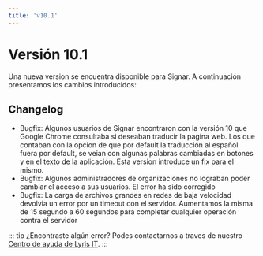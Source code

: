 ```yaml
---
title: 'v10.1'
---
```


# Versión 10.1

Una nueva version se encuentra disponible para Signar. A continuación presentamos los cambios introducidos:

## Changelog

- Bugfix: Algunos usuarios de Signar encontraron con la versión 10 que Google Chrome consultaba si deseaban traducir la pagina web. Los que contaban con la opcion de que por default la traducción al español fuera por default, se veian con algunas palabras cambiadas en botones y en el texto de la aplicación. Esta version introduce un fix para el mismo.
- Bugfix: Algunos administradores de organizaciones no lograban poder cambiar el acceso a sus usuarios. El error ha sido corregido
- Bugfix: La carga de archivos grandes en redes de baja velocidad devolvia un error por un timeout con el servidor. Aumentamos la misma de 15 segundo a 60 segundos para completar cualquier operación contra el servidor

::: tip ¿Encontraste algún error?
Podes contactarnos a traves de nuestro [Centro de ayuda de Lyris IT](https://soporte-lyris.atlassian.net/servicedesk/customer/portals).
:::